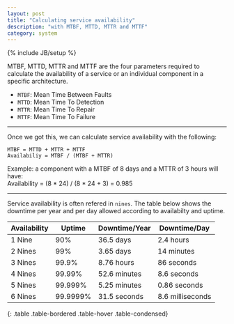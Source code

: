 ```yaml
---
layout: post
title: "Calculating service availability"
description: "with MTBF, MTTD, MTTR and MTTF"
category: system
---
```

{% include JB/setup %}

MTBF, MTTD, MTTR and MTTF are the four parameters required to calculate the availability of a service or an individual component in a specific architecture.

- `MTBF`: Mean Time Between Faults
- `MTTD`: Mean Time To Detection
- `MTTR`: Mean Time To Repair
- `MTTF`: Mean Time To Failure

* * *

Once we got this, we can calculate service availability with the following:

```
MTBF = MTTD + MTTR + MTTF
Availabiliy = MTBF / (MTBF + MTTR)
```

Example: a component with a MTBF of 8 days and a MTTR of 3 hours will have:  
Availability = (8 \* 24) / (8 \* 24 + 3) = 0.985

* * *

Service availability is often refered in `nines`. The table below shows the downtime per year and per day allowed according to availabilty and uptime. 


| Availability | Uptime   | Downtime/Year | Downtime/Day     |
| ------------ | -------- | ------------- | ---------------- |
| 1 Nine       | 90%      | 36.5 days     | 2.4 hours        |
| 2 Nines      | 99%      | 3.65 days     | 14 minutes       |
| 3 Nines      | 99.9%    | 8.76 hours    | 86 seconds       |
| 4 Nines      | 99.99%   | 52.6 minutes  | 8.6 seconds      |
| 5 Nines      | 99.999%  | 5.25 minutes  | 0.86 seconds     |
| 6 Nines      | 99.9999% | 31.5 seconds  | 8.6 milliseconds |
{: .table .table-bordered .table-hover .table-condensed}